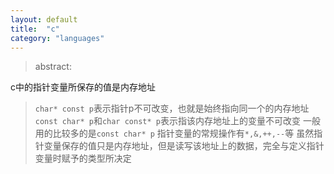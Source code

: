 ```yaml
---
layout: default
title:  "c"
category: "languages"
---
```

> abstract:

c中的指针变量所保存的值是内存地址
> ``char* const p``表示指针p不可改变，也就是始终指向同一个的内存地址
> ``const char* p``和``char const* p``表示指该内存地址上的变量不可改变
> 一般用的比较多的是``const char* p``
> 指针变量的常规操作有``*,&,++,--``等
> 虽然指针变量保存的值只是内存地址，但是读写该地址上的数据，完全与定义指针变量时赋予的类型所决定
 
